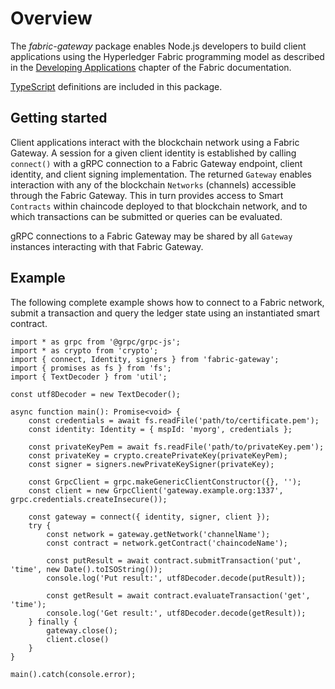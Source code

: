 # Overview

The *fabric-gateway* package enables Node.js developers to build client applications using the Hyperledger Fabric programming model as described in the [Developing Applications](https://hyperledger-fabric.readthedocs.io/en/latest/developapps/developing_applications.html) chapter of the Fabric documentation.

[TypeScript](http://www.typescriptlang.org/) definitions are included in this package.

## Getting started

Client applications interact with the blockchain network using a Fabric Gateway. A session for a given client identity is established by calling `connect()` with a gRPC connection to a Fabric Gateway endpoint, client identity, and client signing implementation. The returned `Gateway` enables interaction with any of the blockchain `Networks` (channels) accessible through the Fabric Gateway. This in turn provides access to Smart `Contracts` within chaincode deployed to that blockchain network, and to which transactions can be submitted or queries can be evaluated.

gRPC connections to a Fabric Gateway may be shared by all `Gateway` instances interacting with that Fabric Gateway.

## Example

The following complete example shows how to connect to a Fabric network, submit a transaction and query the ledger state using an instantiated smart contract.

    import * as grpc from '@grpc/grpc-js';
    import * as crypto from 'crypto';
    import { connect, Identity, signers } from 'fabric-gateway';
    import { promises as fs } from 'fs';
    import { TextDecoder } from 'util';

    const utf8Decoder = new TextDecoder();

    async function main(): Promise<void> {
        const credentials = await fs.readFile('path/to/certificate.pem');
        const identity: Identity = { mspId: 'myorg', credentials };

        const privateKeyPem = await fs.readFile('path/to/privateKey.pem');
        const privateKey = crypto.createPrivateKey(privateKeyPem);
        const signer = signers.newPrivateKeySigner(privateKey);

        const GrpcClient = grpc.makeGenericClientConstructor({}, '');
        const client = new GrpcClient('gateway.example.org:1337', grpc.credentials.createInsecure());

        const gateway = connect({ identity, signer, client });
        try {
            const network = gateway.getNetwork('channelName');
            const contract = network.getContract('chaincodeName');

            const putResult = await contract.submitTransaction('put', 'time', new Date().toISOString());
            console.log('Put result:', utf8Decoder.decode(putResult));

            const getResult = await contract.evaluateTransaction('get', 'time');
            console.log('Get result:', utf8Decoder.decode(getResult));
        } finally {
            gateway.close();
            client.close()
        }
    }

    main().catch(console.error);
